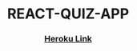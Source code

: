 <h1 align="center">REACT-QUIZ-APP</h1>
<div align="center">
  <h3>
    <a href="https://react-proj-quizapp.herokuapp.com/">
      Heroku Link
    </a>
  </h3>
</div>